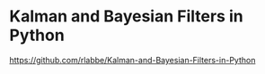 # Kalman and Bayesian Filters in Python

https://github.com/rlabbe/Kalman-and-Bayesian-Filters-in-Python